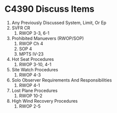 # C4390 Discuss Items

1. Any Previously Discussed System, Limit, Or Ep
1. SVFR CR
    1. RWOP 3-3, 6-1
1. Prohibited Manuevers (RWOP/SOP)
    1. RWOP Ch 4
    1. SOP 4
    1. MPTS IV-23
1. Hot Seat Procedures
    1. RWOP 3-10, 4-1
1. Site Watch Procedures
    1. RWOP 4-3
1. Solo Observer Requirements And Responsibilities
    1. RWOP 4-1
1. Lost Plane Procedures
    1. RWOP 10-2
1. High Wind Recovery Procedures
    1. RWOP 2-5
